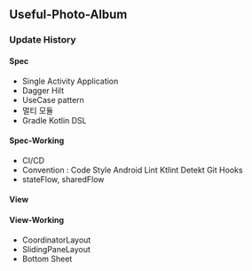 ## Useful-Photo-Album

### Update History

#### Spec
- Single Activity Application
- Dagger Hilt
- UseCase pattern
- 멀티 모듈
- Gradle Kotlin DSL


#### Spec-Working
- CI/CD
- Convention :
    Code Style
    Android Lint
    Ktlint
    Detekt
    Git Hooks
- stateFlow, sharedFlow

#### View 


#### View-Working
- CoordinatorLayout
- SlidingPaneLayout
- Bottom Sheet
